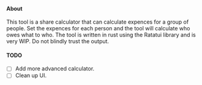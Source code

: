 #### About

This tool is a share calculator that can calculate expences for a group of people. Set the expences for each person and the tool will calculate who owes what to who. The tool is written in rust using the Ratatui library and is very WIP. Do not blindly trust the output.

#### TODO

- [ ] Add more advanced calculator.
- [ ] Clean up UI.
